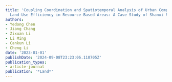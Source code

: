 ```yaml
---
title: 'Coupling Coordination and Spatiotemporal Analysis of Urban Compactness and
  Land-Use Efficiency in Resource-Based Areas: A Case Study of Shanxi Province, China'
authors:
- Yedong Chen
- Jiang Chang
- Zixuan Li
- Li Ming
- Cankun Li
- Cheng Li
date: '2023-01-01'
publishDate: '2024-09-08T23:23:06.110705Z'
publication_types:
- article-journal
publication: '*Land*'
---
```

